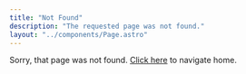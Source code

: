 ```yaml
---
title: "Not Found"
description: "The requested page was not found."
layout: "../components/Page.astro"
---
```


Sorry, that page was not found. [Click here](/) to navigate home.
